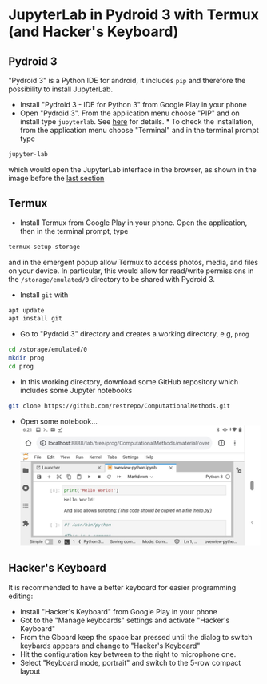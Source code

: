 # JupyterLab in Pydroid 3 with Termux (and Hacker's Keyboard)
## Pydroid 3
"Pydroid 3" is a Python IDE for android, it includes `pip` and therefore the possibility to install JupyterLab. 

* Install "Pydroid 3 - IDE for Python 3" from Google Play in your phone
* Open "Pydroid 3". From the application menu choose "PIP" and on install type `jupyterlab`. See [here](https://stackoverflow.com/a/51581309/2268280) for details. * To check the installation, from the application menu choose "Terminal" and in the terminal prompt type
```bash
jupyter-lab
```
which would open the JupyterLab interface in the browser, as shown in the image before the [last section](https://github.com/restrepo/pydroid_with_termux/blob/main/README.md#hackers-keyboard)

## Termux
* Install Termux from Google Play in your phone. Open the application, then in the terminal prompt, type
```bash
termux-setup-storage
```
and in the emergent popup allow Termux to access photos, media, and files on your device.
In particular, this would allow for read/write permissions in the `/storage/emulated/0` directory to be shared with Pydroid 3.

* Install `git` with
```bash
apt update
apt install git
```
* Go to "Pydroid 3" directory and creates a working directory, e.g, `prog`
```bash
cd /storage/emulated/0
mkdir prog
cd prog
```

* In this working directory, download some GitHub repository which includes some Jupyter notebooks 
```bash
git clone https://github.com/restrepo/ComputationalMethods.git
```
* Open some notebook...
![img](https://github.com/restrepo/pydroid_with_termux/raw/main/img/jupyter.jpeg)

## Hacker's Keyboard
It is recommended to have a better keyboard for easier programming editing:
* Install "Hacker's Keyboard" from Google Play in your phone
* Got to the "Manage keyboards" settings and activate "Hacker's Keyboard"
* From the Gboard keep the space bar pressed until the dialog to switch keybards appears and change to "Hacker's Keyboard" 
* Hit the configuration key between to the right to microphone one. 
* Select "Keyboard mode, portrait" and switch to the 5-row compact layout

